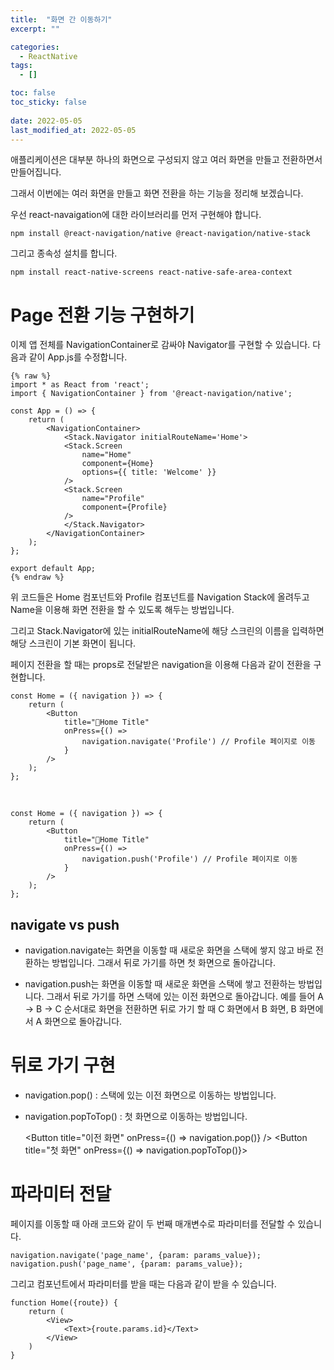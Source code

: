 ```yaml
---
title:  "화면 간 이동하기" 
excerpt: ""

categories:
  - ReactNative
tags:
  - []

toc: false
toc_sticky: false
 
date: 2022-05-05
last_modified_at: 2022-05-05
---
```


애플리케이션은 대부분 하나의 화면으로 구성되지 않고 여러 화면을 만들고 전환하면서 만들어집니다.

그래서 이번에는 여러 화면을 만들고 화면 전환을 하는 기능을 정리해 보겠습니다.

우선 react-navaigation에 대한 라이브러리를 먼저 구현해야 합니다.

    npm install @react-navigation/native @react-navigation/native-stack

그리고 종속성 설치를 합니다.

    npm install react-native-screens react-native-safe-area-context

# Page 전환 기능 구현하기

이제 앱 전체를 NavigationContainer로 감싸야 Navigator를 구현할 수 있습니다. 다음과 같이 App.js를 수정합니다.

    {% raw %}
    import * as React from 'react';
    import { NavigationContainer } from '@react-navigation/native';
    
    const App = () => {
        return (
            <NavigationContainer>
                <Stack.Navigator initialRouteName='Home'>
                <Stack.Screen
                    name="Home"
                    component={Home}
                    options={{ title: 'Welcome' }}
                />
                <Stack.Screen
                    name="Profile"
                    component={Profile}
                />
                </Stack.Navigator>
            </NavigationContainer>
        );
    };
    
    export default App;
    {% endraw %}

위 코드들은 Home 컴포넌트와 Profile 컴포넌트를 Navigation Stack에 올려두고 Name을 이용해 화면 전환을 할 수 있도록 해두는 방법입니다.

그리고 Stack.Navigator에 있는 initialRouteName에 해당 스크린의 이름을 입력하면 해당 스크린이 기본 화면이 됩니다.

페이지 전환을 할 때는 props로 전달받은 navigation을 이용해 다음과 같이 전환을 구현합니다.

    const Home = ({ navigation }) => {
        return (
            <Button
                title="Home Title"
                onPress={() =>
                    navigation.navigate('Profile') // Profile 페이지로 이동
                }
            />
        );
    };

​

    const Home = ({ navigation }) => {
        return (
            <Button
                title="Home Title"
                onPress={() =>
                    navigation.push('Profile') // Profile 페이지로 이동
                }
            />
        );
    };

## navigate vs push

- navigation.navigate는 화면을 이동할 때 새로운 화면을 스택에 쌓지 않고 바로 전환하는 방법입니다. 그래서 뒤로 가기를 하면 첫 화면으로 돌아갑니다.

- navigation.push는 화면을 이동할 때 새로운 화면을 스택에 쌓고 전환하는 방법입니다. 그래서 뒤로 가기를 하면 스택에 있는 이전 화면으로 돌아갑니다. 예를 들어 A -> B -> C 순서대로 화면을 전환하면 뒤로 가기 할 때 C 화면에서 B 화면, B 화면에서 A 화면으로 돌아갑니다.

# 뒤로 가기 구현

- navigation.pop() : 스택에 있는 이전 화면으로 이동하는 방법입니다.

- navigation.popToTop() : 첫 화면으로 이동하는 방법입니다.


    <Button title="이전 화면" onPress={() => navigation.pop()} />
    <Button title="첫 화면" onPress={() => navigation.popToTop()}>

# 파라미터 전달

페이지를 이동할 때 아래 코드와 같이 두 번째 매개변수로 파라미터를 전달할 수 있습니다.

    navigation.navigate('page_name', {param: params_value});
    navigation.push('page_name', {param: params_value});

그리고 컴포넌트에서 파라미터를 받을 때는 다음과 같이 받을 수 있습니다.
    
    function Home({route}) {
        return (
            <View>
                <Text>{route.params.id}</Text>
            </View>
        )
    }